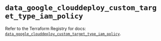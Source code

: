 # `data_google_clouddeploy_custom_target_type_iam_policy`

Refer to the Terraform Registry for docs: [`data_google_clouddeploy_custom_target_type_iam_policy`](https://registry.terraform.io/providers/hashicorp/google-beta/6.18.0/docs/data-sources/google_clouddeploy_custom_target_type_iam_policy).
